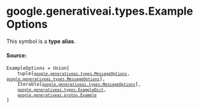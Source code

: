 <div itemscope itemtype="http://developers.google.com/ReferenceObject">
<meta itemprop="name" content="google.generativeai.types.ExampleOptions" />
<meta itemprop="path" content="Stable" />
</div>

# google.generativeai.types.ExampleOptions

<!-- Insert buttons and diff -->
This symbol is a **type alias**.



#### Source:

<pre class="devsite-click-to-copy prettyprint lang-py tfo-signature-link">
<code>ExampleOptions = Union[
    tuple[<a href="../../../google/generativeai/types/MessageOptions.md"><code>google.generativeai.types.MessageOptions</code></a>, <a href="../../../google/generativeai/types/MessageOptions.md"><code>google.generativeai.types.MessageOptions</code></a>],
    Iterable[<a href="../../../google/generativeai/types/MessageOptions.md"><code>google.generativeai.types.MessageOptions</code></a>],
    <a href="../../../google/generativeai/types/ExampleDict.md"><code>google.generativeai.types.ExampleDict</code></a>,
    <a href="../../../google/generativeai/protos/Example.md"><code>google.generativeai.protos.Example</code></a>
]
</code></pre>



<!-- Placeholder for "Used in" -->
